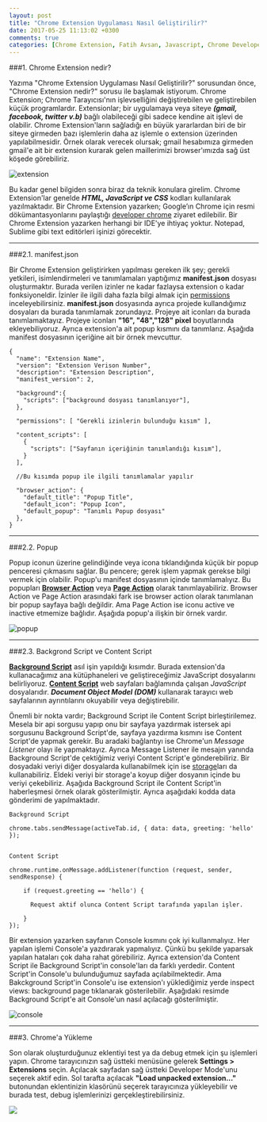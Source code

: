 ```yaml
---
layout: post
title: "Chrome Extension Uygulaması Nasıl Geliştirilir?"
date: 2017-05-25 11:13:02 +0300
comments: true
categories: [Chrome Extension, Fatih Avsan, Javascript, Chrome Developer]
---
```


###1. Chrome Extension nedir?

Yazıma "Chrome Extension Uygulaması Nasıl Geliştirilir?" sorusundan önce, "Chrome Extension nedir?" sorusu ile başlamak istiyorum. Chrome Extension; Chrome Tarayıcısı'nın işlevselliğini değiştirebilen ve geliştirebilen küçük programlardır. Extensionlar; bir uygulamaya veya siteye _**(gmail, facebook, twitter v.b)**_ bağlı olabileceği gibi sadece kendine ait işlevi de olabilir. Chrome Extension'ların sağladığı en büyük yararlardan biri de bir siteye girmeden bazı işlemlerin daha az işlemle o extension üzerinden yapılabilmesidir. Örnek olarak verecek olursak; gmail hesabımıza girmeden gmail'e ait bir extension kurarak gelen maillerimizi browser'ımızda sağ üst köşede görebiliriz.

![extension](https://camo.githubusercontent.com/8aaff50592aae3fdf73978ae0ad48e9bf7861904/68747470733a2f2f7261772e6769746875622e636f6d2f6d61747462616e676f2f7265706c6163656d656e742d6368726f6d652d657874656e73696f6e2d69636f6e732f6d61737465722f707265766965772e706e67)

Bu kadar genel bilgiden sonra biraz da teknik konulara girelim. Chrome Extension'lar genelde _**HTML, JavaScript ve CSS**_ kodları kullanılarak yazılmaktadır. Bir Chrome Extension yazarken; Google’ın Chrome için resmi dökümantasyonlarını paylaştığı [developer chrome](http://developer.chrome.com/extensions/getstarted.html) ziyaret edilebilir. Bir Chrome Extension yazarken herhangi bir IDE'ye ihtiyaç yoktur. Notepad, Sublime gibi text editörleri işinizi görecektir. 
<!--more-->
---

###2.1. manifest.json

Bir Chrome Extension geliştirirken yapılması gereken ilk şey; gerekli yetkileri, isimlendirmeleri ve tanımlamaları yaptığımız **manifest.json** dosyası oluşturmaktır. Burada verilen izinler ne kadar fazlaysa extension o kadar fonksiyoneldir. İzinler ile ilgili daha fazla bilgi almak için [permissions](https://developer.chrome.com/extensions/declare_permissions) inceleyebilirsiniz. **manifest.json** dosyasında ayrıca projede kullandığımız dosyaları da burada tanımlamak zorundayız. Projeye ait iconları da burada tanımlamaktayız. Projeye iconları **"16", "48","128" pixel** boyutlarında ekleyebiliyoruz. Ayrıca extension'a ait popup kısmını da tanımlarız. Aşağıda manifest dosyasının içeriğine ait bir örnek mevcuttur.    

```
{
  "name": "Extension Name",
  "version": "Extension Verison Number",
  "description": "Extension Description",
  "manifest_version": 2,

  "background":{
    "scripts": ["background dosyası tanımlanıyor"],
  },

  "permissions": [ "Gerekli izinlerin bulunduğu kısım" ],

  "content_scripts": [
    {
      "scripts": ["Sayfanın içeriğinin tanımlandığı kısım"],
    }
  ],

  //Bu kısımda popup ile ilgili tanımlamalar yapılır

  "browser_action": {
    "default_title": "Popup Title",
    "default_icon": "Popup Icon",
    "default_popup": "Tanımlı Popup dosyası"
  },
}
```
---

###2.2. Popup

Popup iconun üzerine gelindiğinde veya icona tıklandığında küçük bir popup penceresi çıkmasını sağlar. Bu pencere; gerek işlem yapmak gerekse bilgi vermek için olabilir. Popup'u manifest dosyasının içinde tanımlamalıyız. Bu popupları **[Browser Action](https://developer.chrome.com/extensions/browserAction)** veya **[Page Action](https://developer.chrome.com/extensions/pageAction)** olarak tanımlayabiliriz. Browser Action ve Page Action arasındaki fark ise browser action olarak tanımlanan bir popup sayfaya bağlı değildir. Ama Page Action ise iconu active ve inactive etmemize bağlıdır. Aşağıda popup'a ilişkin bir örnek vardır.

![popup](https://developer.chrome.com/static/images/browser-action.png)

---

###2.3. Backgrond Script ve Content Script

**[Background Script](https://developer.chrome.com/extensions/background_pages)** asıl işin yapıldığı kısımdır. Burada extension'da kullanacağımız ana kütüphaneleri ve geliştireceğimiz JavaScript dosyalarını belirliyoruz. **[Content Script](https://developer.chrome.com/extensions/content_scripts)** web sayfaları bağlamında çalışan _JavaScript_ dosyalarıdır. _**Document Object Model (DOM)**_ kullanarak tarayıcı web sayfalarının ayrıntılarını okuyabilir veya değiştirebilir.

Önemli bir nokta vardır; Background Script ile Content Script birleştirilemez. Mesela bir api sorgusu yapıp onu bir sayfaya yazdırmak istersek api sorgusunu Background Script'de, sayfaya yazdırma kısmını ise Content Script'de yapmak gerekir. Bu aradaki bağlantıyı ise Chrome'un _Message Listener_ olayı ile yapmaktayız. Ayrıca Message Listener ile mesajın yanında Background Script'de çektiğimiz veriyi Content Script'e gönderebiliriz. Bir dosyadaki veriyi diğer dosyalarda kullanabilmek için ise [storage](https://developer.chrome.com/extensions/storage#property-sync)ları da kullanabiliriz. Eldeki veriyi bir storage'a koyup diğer dosyanın içinde bu veriyi çekebiliriz. Aşağıda Background Script ile Content Script'in haberleşmesi örnek olarak gösterilmiştir. Ayrıca aşağıdaki kodda data gönderimi de yapılmaktadır.

```
Background Script

chrome.tabs.sendMessage(activeTab.id, { data: data, greeting: 'hello' });


Content Script

chrome.runtime.onMessage.addListener(function (request, sender, sendResponse) {

    if (request.greeting == 'hello') {

      Request aktif olunca Content Script tarafında yapılan işler.

    }
});
```

Bir extension yazarken sayfanın Console kısmını çok iyi kullanmalıyız. Her yapılan işlemi Console'a yazdırarak yapmalıyız. Çünkü bu şekilde yaparsak yapılan hataları çok daha rahat görebiliriz. Ayrıca extension'da Content Script ile Background Script'in console'ları da farklı yerdedir. Content Script'in Console'u bulunduğumuz sayfada açılabilmektedir. Ama Bakckground Script'in Console'u ise extension'ı yüklediğimiz yerde inspect views: background page tıklanarak gösterilebilir. Aşağıdaki resimde Background Script'e ait Console'un nasıl açılacağı gösterilmiştir.

![console](https://i.stack.imgur.com/rSU9M.png)

---

###3. Chrome'a Yükleme

Son olarak oluşturduğunuz eklentiyi test ya da debug etmek için şu işlemleri yapın. Chrome tarayıcınızın sağ üstteki menüsüne gelerek **Settings > Extensions** seçin. Açılacak sayfadan sağ üstteki Developer Mode'unu seçerek aktif edin. Sol tarafta açılacak **"Load unpacked extension..."** butonundan eklentinizin klasörünü seçerek tarayıcınıza yükleyebilir ve burada test, debug işlemlerinizi gerçekleştirebilirsiniz.

![](https://coolkidsdesign.files.wordpress.com/2013/05/screen-shot-2013-05-12-at-4-22-57-pm-copy.png)
